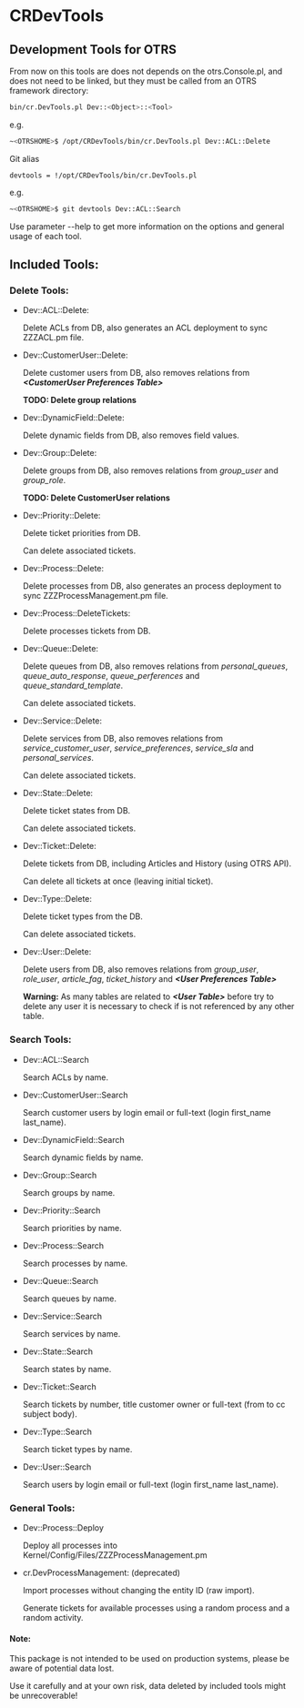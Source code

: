 # CRDevTools

## Development Tools for OTRS
From now on this tools are does not depends on the otrs.Console.pl, and does not need to be linked, but they must be called from an OTRS framework directory:

```sh
bin/cr.DevTools.pl Dev::<Object>::<Tool>
```
e.g.

```sh
~<OTRSHOME>$ /opt/CRDevTools/bin/cr.DevTools.pl Dev::ACL::Delete
```

Git alias
```
devtools = !/opt/CRDevTools/bin/cr.DevTools.pl
```
e.g.

```sh
~<OTRSHOME>$ git devtools Dev::ACL::Search
```

Use parameter --help to get more information on the options and general usage of each tool.

## Included Tools:

### Delete Tools:
* Dev::ACL::Delete:

  Delete ACLs from DB, also generates an ACL deployment to sync ZZZACL.pm file.

* Dev::CustomerUser::Delete:

  Delete customer users from DB, also removes relations from **_&lt;CustomerUser Preferences Table&gt;_**

  **TODO: Delete group relations**

* Dev::DynamicField::Delete:

  Delete dynamic fields from DB, also removes field values.

* Dev::Group::Delete:

  Delete groups from DB, also removes relations from _group_user_ and _group_role_.

  **TODO: Delete CustomerUser relations**

* Dev::Priority::Delete:

  Delete ticket priorities from DB.

  Can delete associated tickets.

* Dev::Process::Delete:

  Delete processes from DB, also generates an process deployment to sync ZZZProcessManagement.pm file.

* Dev::Process::DeleteTickets:

  Delete processes tickets from DB.

* Dev::Queue::Delete:

  Delete queues from DB, also removes relations from _personal_queues_, _queue_auto_response_, _queue_perferences_ and _queue_standard_template_.

  Can delete associated tickets.

* Dev::Service::Delete:

  Delete services from DB, also removes relations from _service_customer_user_, _service_preferences_, _service_sla_ and _personal_services_.

  Can delete associated tickets.

* Dev::State::Delete:

  Delete ticket states from DB.

  Can delete associated tickets.

* Dev::Ticket::Delete:

   Delete tickets from DB, including Articles and History (using OTRS API).

   Can delete all tickets at once (leaving initial ticket).

* Dev::Type::Delete:

   Delete ticket types from the DB.

   Can delete associated tickets.

* Dev::User::Delete:

  Delete users from DB, also removes relations from _group_user_, _role_user_, _article_fag_, _ticket_history_ and **_&lt;User Preferences Table&gt;_**

  **Warning:** As many tables are related to **_&lt;User Table&gt;_** before try to delete any user it is necessary to check if is not referenced by any other table.

### Search Tools:
* Dev::ACL::Search

  Search ACLs by name.

* Dev::CustomerUser::Search

  Search customer users by login email or full-text (login first_name last_name).

* Dev::DynamicField::Search

  Search dynamic fields by name.

* Dev::Group::Search

  Search groups by name.

* Dev::Priority::Search

  Search priorities by name.

* Dev::Process::Search

  Search processes by name.

* Dev::Queue::Search

  Search queues by name.

* Dev::Service::Search

  Search services by name.

* Dev::State::Search

  Search states by name.

* Dev::Ticket::Search

  Search tickets by number, title customer owner or full-text (from to cc subject body).

* Dev::Type::Search

  Search ticket types by name.

* Dev::User::Search

  Search users by login email or full-text (login first_name last_name).


### General Tools:

* Dev::Process::Deploy

  Deploy all processes into Kernel/Config/Files/ZZZProcessManagement.pm

* cr.DevProcessManagement: (deprecated)

   Import processes without changing the entity ID (raw import).

   Generate tickets for available processes using a random process and a random activity.

#### Note:
This package is not intended to be used on production systems, please be aware of potential data lost.

Use it carefully and at your own risk, data deleted by included tools might be unrecoverable!
